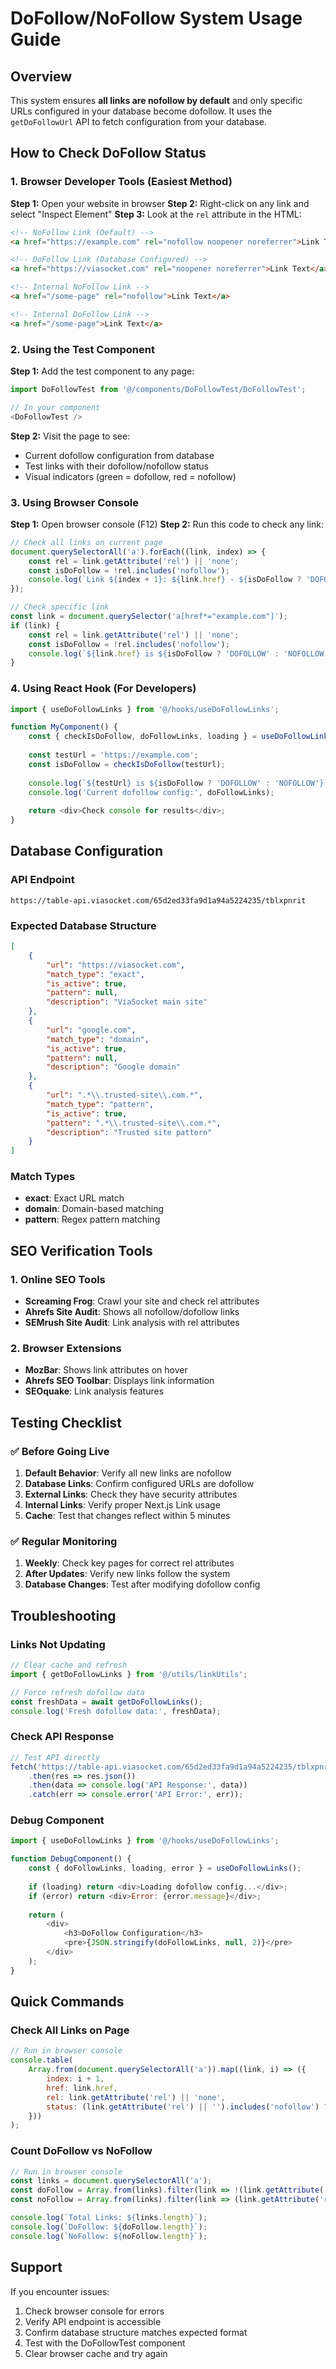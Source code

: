 # DoFollow/NoFollow System Usage Guide

## Overview
This system ensures **all links are nofollow by default** and only specific URLs configured in your database become dofollow. It uses the `getDoFollowUrl` API to fetch configuration from your database.

## How to Check DoFollow Status

### 1. Browser Developer Tools (Easiest Method)

**Step 1:** Open your website in browser
**Step 2:** Right-click on any link and select "Inspect Element"
**Step 3:** Look at the `rel` attribute in the HTML:

```html
<!-- NoFollow Link (Default) -->
<a href="https://example.com" rel="nofollow noopener noreferrer">Link Text</a>

<!-- DoFollow Link (Database Configured) -->
<a href="https://viasocket.com" rel="noopener noreferrer">Link Text</a>

<!-- Internal NoFollow Link -->
<a href="/some-page" rel="nofollow">Link Text</a>

<!-- Internal DoFollow Link -->
<a href="/some-page">Link Text</a>
```

### 2. Using the Test Component

**Step 1:** Add the test component to any page:

```javascript
import DoFollowTest from '@/components/DoFollowTest/DoFollowTest';

// In your component
<DoFollowTest />
```

**Step 2:** Visit the page to see:
- Current dofollow configuration from database
- Test links with their dofollow/nofollow status
- Visual indicators (green = dofollow, red = nofollow)

### 3. Using Browser Console

**Step 1:** Open browser console (F12)
**Step 2:** Run this code to check any link:

```javascript
// Check all links on current page
document.querySelectorAll('a').forEach((link, index) => {
    const rel = link.getAttribute('rel') || 'none';
    const isDoFollow = !rel.includes('nofollow');
    console.log(`Link ${index + 1}: ${link.href} - ${isDoFollow ? 'DOFOLLOW' : 'NOFOLLOW'} (rel="${rel}")`);
});

// Check specific link
const link = document.querySelector('a[href*="example.com"]');
if (link) {
    const rel = link.getAttribute('rel') || 'none';
    const isDoFollow = !rel.includes('nofollow');
    console.log(`${link.href} is ${isDoFollow ? 'DOFOLLOW' : 'NOFOLLOW'}`);
}
```

### 4. Using React Hook (For Developers)

```javascript
import { useDoFollowLinks } from '@/hooks/useDoFollowLinks';

function MyComponent() {
    const { checkIsDoFollow, doFollowLinks, loading } = useDoFollowLinks();
    
    const testUrl = 'https://example.com';
    const isDoFollow = checkIsDoFollow(testUrl);
    
    console.log(`${testUrl} is ${isDoFollow ? 'DOFOLLOW' : 'NOFOLLOW'}`);
    console.log('Current dofollow config:', doFollowLinks);
    
    return <div>Check console for results</div>;
}
```

## Database Configuration

### API Endpoint
```
https://table-api.viasocket.com/65d2ed33fa9d1a94a5224235/tblxpnrit
```

### Expected Database Structure
```json
[
    {
        "url": "https://viasocket.com",
        "match_type": "exact",
        "is_active": true,
        "pattern": null,
        "description": "ViaSocket main site"
    },
    {
        "url": "google.com",
        "match_type": "domain",
        "is_active": true,
        "pattern": null,
        "description": "Google domain"
    },
    {
        "url": ".*\\.trusted-site\\.com.*",
        "match_type": "pattern",
        "is_active": true,
        "pattern": ".*\\.trusted-site\\.com.*",
        "description": "Trusted site pattern"
    }
]
```

### Match Types
- **exact**: Exact URL match
- **domain**: Domain-based matching
- **pattern**: Regex pattern matching

## SEO Verification Tools

### 1. Online SEO Tools
- **Screaming Frog**: Crawl your site and check rel attributes
- **Ahrefs Site Audit**: Shows all nofollow/dofollow links
- **SEMrush Site Audit**: Link analysis with rel attributes

### 2. Browser Extensions
- **MozBar**: Shows link attributes on hover
- **Ahrefs SEO Toolbar**: Displays link information
- **SEOquake**: Link analysis features

## Testing Checklist

### ✅ Before Going Live
1. **Default Behavior**: Verify all new links are nofollow
2. **Database Links**: Confirm configured URLs are dofollow
3. **External Links**: Check they have security attributes
4. **Internal Links**: Verify proper Next.js Link usage
5. **Cache**: Test that changes reflect within 5 minutes

### ✅ Regular Monitoring
1. **Weekly**: Check key pages for correct rel attributes
2. **After Updates**: Verify new links follow the system
3. **Database Changes**: Test after modifying dofollow config

## Troubleshooting

### Links Not Updating
```javascript
// Clear cache and refresh
import { getDoFollowLinks } from '@/utils/linkUtils';

// Force refresh dofollow data
const freshData = await getDoFollowLinks();
console.log('Fresh dofollow data:', freshData);
```

### Check API Response
```javascript
// Test API directly
fetch('https://table-api.viasocket.com/65d2ed33fa9d1a94a5224235/tblxpnrit')
    .then(res => res.json())
    .then(data => console.log('API Response:', data))
    .catch(err => console.error('API Error:', err));
```

### Debug Component
```javascript
import { useDoFollowLinks } from '@/hooks/useDoFollowLinks';

function DebugComponent() {
    const { doFollowLinks, loading, error } = useDoFollowLinks();
    
    if (loading) return <div>Loading dofollow config...</div>;
    if (error) return <div>Error: {error.message}</div>;
    
    return (
        <div>
            <h3>DoFollow Configuration</h3>
            <pre>{JSON.stringify(doFollowLinks, null, 2)}</pre>
        </div>
    );
}
```

## Quick Commands

### Check All Links on Page
```javascript
// Run in browser console
console.table(
    Array.from(document.querySelectorAll('a')).map((link, i) => ({
        index: i + 1,
        href: link.href,
        rel: link.getAttribute('rel') || 'none',
        status: (link.getAttribute('rel') || '').includes('nofollow') ? 'NOFOLLOW' : 'DOFOLLOW'
    }))
);
```

### Count DoFollow vs NoFollow
```javascript
// Run in browser console
const links = document.querySelectorAll('a');
const doFollow = Array.from(links).filter(link => !(link.getAttribute('rel') || '').includes('nofollow'));
const noFollow = Array.from(links).filter(link => (link.getAttribute('rel') || '').includes('nofollow'));

console.log(`Total Links: ${links.length}`);
console.log(`DoFollow: ${doFollow.length}`);
console.log(`NoFollow: ${noFollow.length}`);
```

## Support

If you encounter issues:
1. Check browser console for errors
2. Verify API endpoint is accessible
3. Confirm database structure matches expected format
4. Test with the DoFollowTest component
5. Clear browser cache and try again
